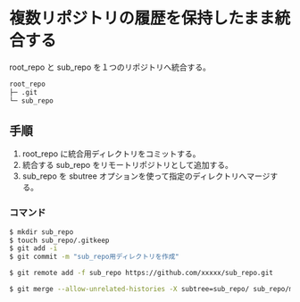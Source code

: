 # 複数リポジトリの履歴を保持したまま統合する

root_repo と sub_repo を１つのリポジトリへ統合する。

```bash title="ディレクトリ構成"
root_repo
├─ .git
└─ sub_repo
```

## 手順
1. root_repo に統合用ディレクトリをコミットする。
2. 統合する sub_repo をリモートリポジトリとして追加する。
3. sub_repo を sbutree オプションを使って指定のディレクトリへマージする。

### コマンド

```bash title="統合用ディレクトリをコミット"
$ mkdir sub_repo
$ touch sub_repo/.gitkeep
$ git add -i
$ git commit -m "sub_repo用ディレクトリを作成"
```

```bash title="リモートリポジトリ追加"
$ git remote add -f sub_repo https://github.com/xxxxx/sub_repo.git
```

```bash title="マージ"
$ git merge --allow-unrelated-histories -X subtree=sub_repo/ sub_repo/main
```
